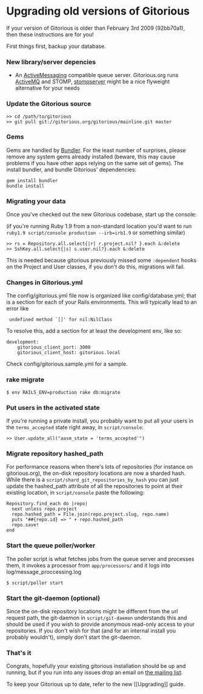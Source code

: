 # Upgrading old versions of Gitorious

If your version of Gitorious is older than February 3rd 2009 (92bb70a1), then these instructions are for you!

First things first, backup your database.

### New library/server depencies

  * An [ActiveMessaging](http://code.google.com/p/activemessaging/wiki/ActiveMessaging) compatible queue server. Gitorious.org runs [ActiveMQ](http://activemq.apache.org/) and STOMP, [stompserver](http://stompserver.rubyforge.org/) might be a nice flyweight alternative for your needs

### Update the Gitorious source

    >> cd /path/to/gitorious
    >> git pull git://gitorious.org/gitorious/mainline.git master

### Gems

Gems are handled by [Bundler](http://gembundler.com/). For the least number of surprises, please remove any system gems already installed (beware, this may cause problems if you have other apps relying on the same set of gems). The install bundler, and bundle Gitorious' dependencies:

    gem install bundler
    bundle install

### Migrating your data

Once you've checked out the new Gitorious codebase, start up the console:

(if you're running Ruby 1.9 from a non-standard location you'd want to run `ruby1.9 script/console production --irb=irb1.9` or something similar)

    >> rs = Repository.all.select{|r| r.project.nil? }.each &:delete
    >> SshKey.all.select{|s| s.user.nil?}.each &:delete

This is needed because gitorious previously missed some `:dependent` hooks on the Project and User classes, if you don't do this, migrations will fail.

### Changes in Gitorious.yml

The config/gitorious.yml file now is organized like config/database.yml; that is a section for each of your Rails environments. This will typically lead to an error like 

     undefined method `[]' for nil:NilClass

To resolve this, add a section for at least the development env, like so:

    development:
        gitorious_client_port: 3000
        gitorious_client_host: gitorious.local

Check config/gitorious.sample.yml for a sample.

### rake migrate

    $ env RAILS_ENV=production rake db:migrate 

### Put users in the activated state

If you're running a private install, you probably want to put all your users in the `terms_accepted` state right away, in `script/console`:

    >> User.update_all("aasm_state = 'terms_accepted'")

### Migrate repository hashed_path

For performance reasons when there's lots of repositories (for instance on gitorious.org), the on-disk repository locations are now a sharded hash. While there is a `script/shard_git_repositories_by_hash` you can just update the hashed_path attribute of all the repositories to point at their existing location, in `script/console` paste the following:

    Repository.find_each do |repo|
      next unless repo.project
      repo.hashed_path = File.join(repo.project.slug, repo.name)
      puts "##{repo.id} => " + repo.hashed_path
      repo.save!
    end

### Start the queue poller/worker

The poller script is what fetches jobs from the queue server and processes them, it invokes a processor from `app/processors/` and it logs into log/message_proccessing.log

    $ script/poller start

### Start the git-daemon (optional)

Since the on-disk repository locations might be different from the url request path, the git-daemon in `script/git-daemon` understands this and should be used if you wish to provide anonymous read-only access to your repositories.
If you don't wish for that (and for an internal install you probably wouldn't), simply don't start the git-daemon.

### That's it

Congrats, hopefully your existing gitorious installation should be up and running, but if you run into any issues drop an email on [the mailing list](http://groups.google.com/group/gitorious).

To keep your Gitorious up to date, refer to the new [[Upgrading]] guide.